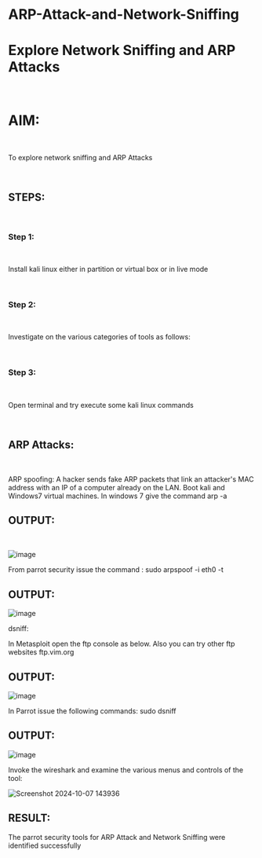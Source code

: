 # ARP-Attack-and-Network-Sniffing
# Explore Network Sniffing and ARP Attacks
<br>

# AIM:

<br>

To explore network sniffing and ARP Attacks

<br>

## STEPS:

<br>

### Step 1:

<br>

Install kali linux either in partition or virtual box or in live mode

<br>

### Step 2:

<br>

Investigate on the various categories of tools as follows:

<br>

### Step 3:

<br>

Open terminal and try execute some kali linux commands

<br>

## ARP Attacks:  

<br>

ARP spoofing: A hacker sends fake ARP packets that link an attacker's MAC address with an IP of a computer already on the LAN. 
Boot kali and Windows7 virtual machines.
In windows 7 give the command arp -a
<br>

## OUTPUT:
<br>


![image](https://github.com/user-attachments/assets/44010d6e-1e1b-4aac-8fa4-df6f50eedb67)



From parrot security issue the command :
sudo arpspoof -i eth0 -t <target system> <gateway>
## OUTPUT:

![image](https://github.com/user-attachments/assets/54c5e341-cec9-47c0-b784-b9c2e66a2934)


 dsniff:






In Metasploit open the ftp console as below. Also you can try other ftp websites ftp.vim.org
## OUTPUT:

![image](https://github.com/user-attachments/assets/4990e795-4a95-41f5-a1f8-a4d872ab80c3)



In Parrot issue the following commands:
sudo dsniff
## OUTPUT:

![image](https://github.com/user-attachments/assets/e536adc8-e777-4638-a4ad-aed6bd249e4c)



Invoke the wireshark and examine the various menus  and controls of the tool:

![Screenshot 2024-10-07 143936](https://github.com/user-attachments/assets/159d328e-188d-480f-9c6c-a8593e8dfb7f)


## RESULT:
The parrot security tools for ARP Attack and Network Sniffing were identified successfully
